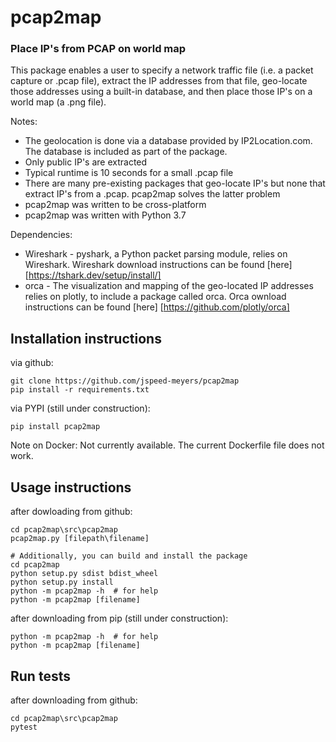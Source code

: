 # pcap2map
### Place IP's from PCAP on world map

This package enables a user to specify a network traffic file (i.e. 
a packet capture or .pcap file), extract the IP addresses from that
file, geo-locate those addresses using a built-in database, and 
then place those IP's on a world map (a .png file).

Notes:
* The geolocation is done via a database provided by IP2Location.com. The database is included as part of the package.
* Only public IP's are extracted
* Typical runtime is 10 seconds for a small .pcap file
* There are many pre-existing packages that geo-locate IP's but none that extract IP's from a .pcap. pcap2map solves the latter problem
* pcap2map was written to be cross-platform
* pcap2map was written with Python 3.7

Dependencies:
* Wireshark - pyshark, a Python packet parsing module, relies on Wireshark. Wireshark download instructions can be found [here] [https://tshark.dev/setup/install/]
* orca - The visualization and mapping of the geo-located IP addresses relies on plotly, to include a package called orca. Orca ownload instructions can be found [here] [https://github.com/plotly/orca]

## Installation instructions

via github:
```
git clone https://github.com/jspeed-meyers/pcap2map
pip install -r requirements.txt
```

via PYPI (still under construction):
```
pip install pcap2map
```

Note on Docker: Not currently available. The current Dockerfile file does not work.

## Usage instructions

after dowloading from github:
```
cd pcap2map\src\pcap2map
pcap2map.py [filepath\filename]

# Additionally, you can build and install the package
cd pcap2map
python setup.py sdist bdist_wheel
python setup.py install
python -m pcap2map -h  # for help
python -m pcap2map [filename]
```

after downloading from pip (still under construction):
```
python -m pcap2map -h  # for help
python -m pcap2map [filename]
```

## Run tests

after downloading from github:
```
cd pcap2map\src\pcap2map
pytest
```
